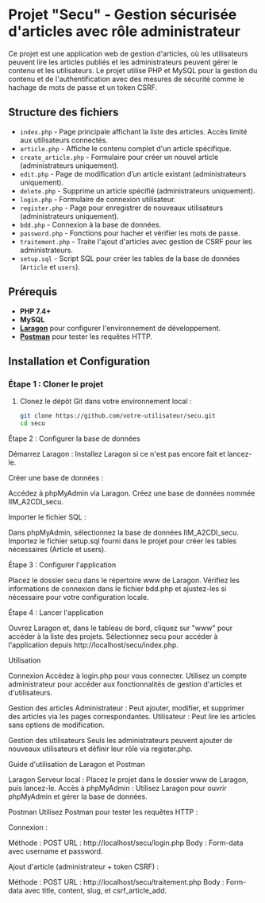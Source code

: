 # Projet "Secu" - Gestion sécurisée d'articles avec rôle administrateur

Ce projet est une application web de gestion d'articles, où les utilisateurs peuvent lire les articles publiés et les administrateurs peuvent gérer le contenu et les utilisateurs. Le projet utilise PHP et MySQL pour la gestion du contenu et de l'authentification avec des mesures de sécurité comme le hachage de mots de passe et un token CSRF.

## Structure des fichiers

- `index.php` - Page principale affichant la liste des articles. Accès limité aux utilisateurs connectés.
- `article.php` - Affiche le contenu complet d'un article spécifique.
- `create_article.php` - Formulaire pour créer un nouvel article (administrateurs uniquement).
- `edit.php` - Page de modification d’un article existant (administrateurs uniquement).
- `delete.php` - Supprime un article spécifié (administrateurs uniquement).
- `login.php` - Formulaire de connexion utilisateur.
- `register.php` - Page pour enregistrer de nouveaux utilisateurs (administrateurs uniquement).
- `bdd.php` - Connexion à la base de données.
- `password.php` - Fonctions pour hacher et vérifier les mots de passe.
- `traitement.php` - Traite l'ajout d'articles avec gestion de CSRF pour les administrateurs.
- `setup.sql` - Script SQL pour créer les tables de la base de données (`Article` et `users`).

## Prérequis

- **PHP 7.4+**
- **MySQL**
- **[Laragon](https://laragon.org/)** pour configurer l'environnement de développement.
- **[Postman](https://www.postman.com/)** pour tester les requêtes HTTP.

## Installation et Configuration

### Étape 1 : Cloner le projet

1. Clonez le dépôt Git dans votre environnement local :

   ```bash
   git clone https://github.com/votre-utilisateur/secu.git
   cd secu

Étape 2 : Configurer la base de données

Démarrez Laragon : Installez Laragon si ce n'est pas encore fait et lancez-le.

Créer une base de données :

Accédez à phpMyAdmin via Laragon.
Créez une base de données nommée IIM_A2CDI_secu.

Importer le fichier SQL :

Dans phpMyAdmin, sélectionnez la base de données IIM_A2CDI_secu.
Importez le fichier setup.sql fourni dans le projet pour créer les tables nécessaires (Article et users).

Étape 3 : Configurer l'application

Placez le dossier secu dans le répertoire www de Laragon.
Vérifiez les informations de connexion dans le fichier bdd.php et ajustez-les si nécessaire pour votre configuration locale.

Étape 4 : Lancer l'application

Ouvrez Laragon et, dans le tableau de bord, cliquez sur "www" pour accéder à la liste des projets.
Sélectionnez secu pour accéder à l'application depuis http://localhost/secu/index.php.

Utilisation

Connexion
Accédez à login.php pour vous connecter.
Utilisez un compte administrateur pour accéder aux fonctionnalités de gestion d'articles et d'utilisateurs.

Gestion des articles
Administrateur : Peut ajouter, modifier, et supprimer des articles via les pages correspondantes.
Utilisateur : Peut lire les articles sans options de modification.

Gestion des utilisateurs
Seuls les administrateurs peuvent ajouter de nouveaux utilisateurs et définir leur rôle via register.php.

Guide d'utilisation de Laragon et Postman

Laragon
Serveur local : Placez le projet dans le dossier www de Laragon, puis lancez-le.
Accès à phpMyAdmin : Utilisez Laragon pour ouvrir phpMyAdmin et gérer la base de données.

Postman
Utilisez Postman pour tester les requêtes HTTP :

Connexion :

Méthode : POST
URL : http://localhost/secu/login.php
Body : Form-data avec username et password.

Ajout d'article (administrateur + token CSRF) :

Méthode : POST
URL : http://localhost/secu/traitement.php
Body : Form-data avec title, content, slug, et csrf_article_add.